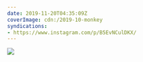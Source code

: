 ```yaml
---
date: 2019-11-20T04:35:09Z
coverImage: cdn:/2019-10-monkey
syndications:
- https://www.instagram.com/p/B5EvNCulDKX/
---
```


![](cdn:/2019-10-monkey?class=fw)

